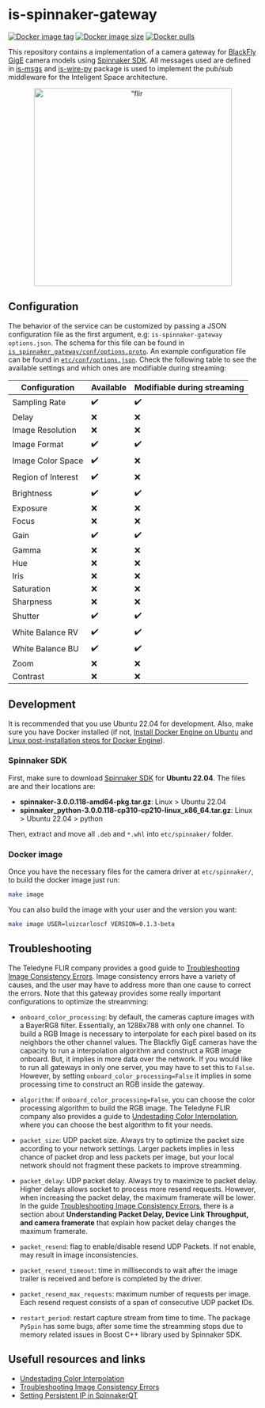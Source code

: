 # is-spinnaker-gateway

[![Docker image tag](https://img.shields.io/docker/v/labvisio/is-spinnaker-gateway?sort=semver&style=flat-square)](https://hub.docker.com/r/labvisio/is-spinnaker-gateway/tags)
[![Docker image size](https://img.shields.io/docker/image-size/labvisio/is-spinnaker-gateway?sort=semver&style=flat-square)](https://hub.docker.com/r/labvisio/is-spinnaker-gateway)
[![Docker pulls](https://img.shields.io/docker/pulls/labvisio/is-spinnaker-gateway?style=flat-square)](https://hub.docker.com/r/labvisio/is-spinnaker-gateway)

This repository contains a implementation of a camera gateway for [BlackFly GigE] camera models using [Spinnaker SDK]. All messages used are defined in [is-msgs] and [is-wire-py] package is used to implement the pub/sub middleware for the Inteligent Space architecture.

<p align="center">
  <img src="https://www.flir.com.br/globalassets/imported-assets/image/blackflys-cmount-gige.png" alt=“flir camera gige” width="400" height="400" />
</p>

## Configuration

The behavior of the service can be customized by passing a JSON configuration file as the first argument, e.g: `is-spinnaker-gateway options.json`. The schema for this file can be found in [`is_spinnaker_gateway/conf/options.proto`](is_spinnaker_gateway/conf/options.proto). An example configuration file can be found in [`etc/conf/options.json`](etc/conf/options.json). Check the following table to see the available settings and which ones are modifiable during streaming:

| Configuration      | Available          | Modifiable during streaming | 
|--------------------|--------------------|-----------------------------|
| Sampling Rate      | :heavy_check_mark: | :heavy_check_mark:          |
| Delay              | :x:                | :x:                         |
| Image Resolution   | :x:                | :x:                         |
| Image Format       | :heavy_check_mark: | :heavy_check_mark:          |
| Image Color Space  | :heavy_check_mark: | :x:                         |
| Region of Interest | :heavy_check_mark: | :x:                         |
| Brightness         | :heavy_check_mark: | :heavy_check_mark:          |
| Exposure           | :x:                | :x:                         |
| Focus              | :x:                | :x:                         |
| Gain               | :heavy_check_mark: | :heavy_check_mark:          |
| Gamma              | :x:                | :x:                         |
| Hue                | :x:                | :x:                         |
| Iris               | :x:                | :x:                         |
| Saturation         | :x:                | :x:                         |
| Sharpness          | :x:                | :x:                         |
| Shutter            | :heavy_check_mark: | :heavy_check_mark:          |
| White Balance RV   | :heavy_check_mark: | :heavy_check_mark:          |
| White Balance BU   | :heavy_check_mark: | :heavy_check_mark:          |
| Zoom               | :x:                | :x:                         |
| Contrast           | :x:                | :x:                         |

## Development

It is recommended that you use Ubuntu 22.04 for development. Also, make sure you have Docker installed (if not, [Install Docker Engine on Ubuntu] and [Linux post-installation steps for Docker Engine]). 

### Spinnaker SDK

First, make sure to download [Spinnaker SDK] for **Ubuntu 22.04**. The files are and their locations are:

* **spinnaker-3.0.0.118-amd64-pkg.tar.gz**: Linux > Ubuntu 22.04
* **spinnaker_python-3.0.0.118-cp310-cp210-linux_x86_64.tar.gz**: Linux > Ubuntu 22.04 > python

Then, extract and move all `.deb` and `*.whl` into `etc/spinnaker/` folder.

### Docker image

Once you have the necessary files for the camera driver at `etc/spinnaker/`, to build the docker image just run:
```bash
make image
```

You can also build the image with your user and the version you want:
```bash
make image USER=luizcarloscf VERSION=0.1.3-beta
```

## Troubleshooting

The Teledyne FLIR company provides a good guide to [Troubleshooting Image Consistency Errors]. Image consistency errors have a variety of causes, and the user may have to address more than one cause to correct the errors. Note that this gateway provides some really important configurations to optimize the streamming:

* `onboard_color_processing`: by default, the cameras capture images with a BayerRG8 filter. Essentially, an 1288x788 with only one channel. To build a RGB Image is necessary to interpolate for each pixel based on its neighbors the other channel values. The Blackfly GigE cameras have the capacity to run a interpolation algorithm and construct a RGB image onboard. But, it implies in more data over the network. If you would like to run all gateways in only one server, you may have to set this to `False`. However, by setting `onboard_color_processing=False` it implies in some processing time to construct an RGB inside the gateway.

* `algorithm`: if `onboard_color_processing=False`, you can choose the color processing algorithm to build the RGB image. The Teledyne FLIR company also provides a guide to [Undestading Color Interpolation], where you can choose the best algorithm to fit your needs.

* `packet_size`: UDP packet size. Always try to optimize the packet size according to your network settings. Larger packets implies in less chance of packet drop and less packets per image, but your local network should not fragment these packets to improve streamming.

* `packet_delay`: UDP packet delay. Always try to maximize to packet delay. Higher delays allows socket to process more resend requests. However, when increasing the packet delay, the maximum framerate will be lower. In the guide [Troubleshooting Image Consistency Errors], there is a section about **Understanding Packet Delay, Device Link Throughput, and camera framerate** that explain how packet delay changes the maximum framerate.

* `packet_resend`: flag to enable/disable resend UDP Packets. If not enable, may result in image inconsistencies.

* `packet_resend_timeout`: time in milliseconds to wait after the image trailer is received and before is completed by the driver.

* `packet_resend_max_requests`: maximum number of requests per image. Each resend request consists of a span of consecutive UDP packet IDs.

* `restart_period`: restart capture stream from time to time. The package `PySpin` has some bugs, after some time the streamming stops due to memory related issues in Boost C++ library used by Spinnaker SDK. 

## Usefull resources and links

* [Undestading Color Interpolation]
* [Troubleshooting Image Consistency Errors]
* [Setting Persistent IP in SpinnakerQT]

[is-msgs]: https://github.com/labviros/is-msgs
[is-wire-py]: https://github.com/labviros/is-wire-py

[Install Docker Engine on Ubuntu]: https://docs.docker.com/engine/install/ubuntu/
[Linux post-installation steps for Docker Engine]: https://docs.docker.com/engine/install/linux-postinstall/

[Blackfly GigE]: https://www.flir.com/products/blackfly-gige/
[Spinnaker SDK]: https://www.flir.com.br/products/spinnaker-sdk/?vertical=machine+vision&segment=iis
[Undestading Color Interpolation]: https://www.flir.eu/support-center/iis/machine-vision/application-note/understanding-color-interpolation/
[Troubleshooting Image Consistency Errors]: https://www.flir.com/support-center/iis/machine-vision/application-note/troubleshooting-image-consistency-errors/
[Setting Persistent IP in SpinnakerQT]: https://www.flir.eu/support-center/iis/machine-vision/knowledge-base/persistent-ip-in-spinnakerqt/